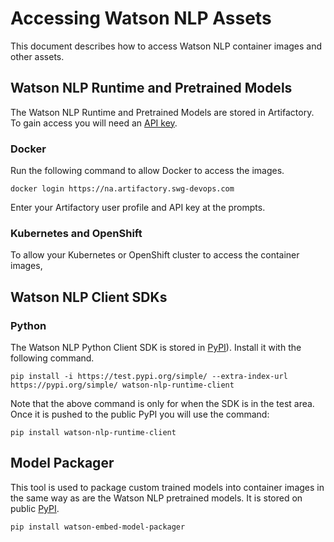 # Accessing Watson NLP Assets

This document describes how to access Watson NLP container images and other assets.

## Watson NLP Runtime and Pretrained Models

The Watson NLP Runtime and Pretrained Models are stored in Artifactory. To gain access you will need an [API key](https://na.artifactory.swg-devops.com/ui/admin/artifactory/user_profile).

### Docker
Run the following command to allow Docker to access the images.
```
docker login https://na.artifactory.swg-devops.com
```
Enter your Artifactory user profile and API key at the prompts.

### Kubernetes and OpenShift
To allow your Kubernetes or OpenShift cluster to access the container images, 

## Watson NLP Client SDKs
### Python
The Watson NLP Python Client SDK is stored in [PyPI]([https://pypi.org/)). Install it with the following command.
```
pip install -i https://test.pypi.org/simple/ --extra-index-url https://pypi.org/simple/ watson-nlp-runtime-client
```
Note that the above command is only for when the SDK is in the test area. Once it is pushed to the public PyPI you will use the command:
```
pip install watson-nlp-runtime-client
```
## Model Packager
This tool is used to package custom trained models into container images in the same way as are the Watson NLP pretrained models. It is stored on public [PyPI](https://pypi.org/).
```
pip install watson-embed-model-packager
```
